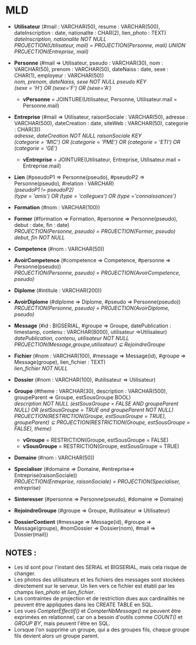 # MLD

- **Utilisateur** (#mail : VARCHAR(50), resume : VARCHAR(500), dateInscription : date, nationalite : CHAR(2), lien_photo : TEXT)  
*dateInscription, nationalite NOT NULL*  
*PROJECTION(Utilisateur, mail) = PROJECTION(Personne, mail) UNION PROJECTION(Entreprise, mail)*  

- **Personne** (#mail => Utilisateur, pseudo : VARCHAR(30), nom : VARCHAR(50), prenom : VARCHAR(50), dateNaiss : date, sexe : CHAR(1), employeur : VARCHAR(50))  
*nom, prenom, dateNaiss, sexe NOT NULL*
*pseudo KEY*  
*(sexe = 'H') OR (sexe='F') OR (sexe='A')*
  - **vPersonne** = JOINTURE(Utilisateur, Personne, Utilisateur.mail = Personne.mail)  

- **Entreprise** (#mail => Utilisateur, raisonSociale : VARCHAR(50), adresse : VARCHAR(500), dateCreation : date, siteWeb : VARCHAR(50), categorie : CHAR(3))  
*adresse, dateCreation NOT NULL*
*raisonSociale KEY*  
*(categorie = 'MIC') OR (categorie = 'PME') OR (categorie = 'ETI') OR (categorie = 'GE')*  
  - **vEntreprise** = JOINTURE(Utilisateur, Entreprise, Utilisateur.mail = Entreprise.mail)  

- **Lien** (#pseudoP1 => Personne(pseudo), #pseudoP2 => Personne(pseudo), #relation : VARCHAR)  
*(pseudoP1 != pseudoP2)*  
*(type = 'amis') OR (type = 'collegues') OR (type ='connaissances')*  

- **Formation** (#nom : VARCHAR(100)) 

- **Former** (#formation => Formation, #personne => Personne(pseudo), debut : date, fin : date)  
*PROJECTION(Personne, pseudo) = PROJECTION(Former, pseudo)*  
*debut, fin NOT NULL*

- **Competence** (#nom : VARCHAR(50)) 

- **AvoirCompetence** (#competence => Competence, #personne => Personne(pseudo))  
*PROJECTION(Personne, pseudo) = PROJECTION(AvoirCompetence, pseudo)*  

- **Diplome** (#intitule : VARCHAR(200))

- **AvoirDiplome** (#diplome => Diplome, #pseudo => Personne(pseudo))  
*PROJECTION(Personne, pseudo) = PROJECTION(AvoirDiplome, pseudo)*  

- **Message** (#id : BIGSERIAL, #groupe => Groupe, datePublication : timestamp, contenu : VARCHAR(8000), utilisateur =>Utilisateur)  
*datePublication, contenu, utilisateur NOT NULL* 
*PROJECTION(Message,groupe,utilisateur) ⊆ RejoindreGroupe*

- **Fichier** (#nom : VARCHAR(100), #message => Message(id), #groupe => Message(groupe), lien_fichier : TEXT)  
*lien_fichier NOT NULL*

- **Dossier** (#nom : VARCHAR(100), #utilisateur => Utilisateur) 

- **Groupe** (#theme : VARCHAR(30), description : VARCHAR(500), groupeParent => Groupe, estSousGroupe BOOL)  
*description NOT NULL*
*(estSousGroupe = FALSE AND groupeParent NULL) OR (estSousGroupe = TRUE and groupeParent NOT NULL)*
*PROJECTION(RESTRICTION(Groupe, estSousGroupe = TRUE), groupeParent) ⊆ PROJECTION(RESTRICTION(Groupe, estSousGroupe = FALSE), theme)*  
  - **vGroupe** = RESTRICTION(Groupe, estSousGroupe = FALSE)
  - **vSousGroupe** = RESTRICTION(Groupe, estSousGroupe = TRUE)

- **Domaine** (#nom : VARCHAR(50))  

- **Specialiser** (#domaine => Domaine, #entreprise=> Entreprise(raisonSociale))  
*PROJECTION(Entreprise, raisonSociale) = PROJECTION(Specialiser, entreprise)*  

- **Sinteresser** (#personne => Personne(pseudo), #domaine => Domaine) 

- **RejoindreGroupe** (#groupe => Groupe, #utilisateur => Utilisateur) 

- **DossierContient** (#message => Message(id), #groupe => Message(groupe), #nomDossier => Dossier(nom), #mail => Dossier(mail))  

## NOTES :

- Les id sont pour l'instant des SERIAL et BIGSERIAL, mais cela risque de changer.  
- Les photos des utilisateurs et les fichiers des messages sont stockées directement sur le serveur. Un lien vers ce fichier est établi par les champs *lien_photo* et *lien_fichier*.
- Les contraintes de projection et de restriction dues aux cardinalités ne peuvent être appliquées dans les CREATE TABLE en SQL.
- Les vues *CompterEffectif()* et *CompterNbMessage()* ne peuvent être exprimées en relationnel, car on a besoin d'outils comme *COUNT()* et *GROUP BY*,  mais peuvent l'être en SQL.
- Lorsque l'on supprime un groupe, qui a des groupes fils, chaque groupe fils devient alors un groupe parent.